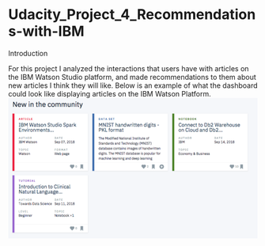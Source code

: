 # Udacity_Project_4_Recommendations-with-IBM

Introduction

For this project I analyzed the interactions that users have with articles on the IBM Watson Studio platform, and made recommendations to them about new articles I think they will like. Below is an example of what the dashboard could look like displaying articles on the IBM Watson Platform.
![alt text](https://github.com/Tselmeg-C/Udacity_Project_4_Recommendations-with-IBM/blob/master/screen-shot-2018-09-17-at-3.40.30-pm.png)
